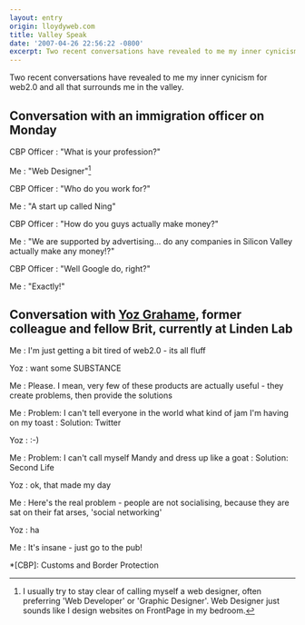 ```yaml
---
layout: entry
origin: lloydyweb.com
title: Valley Speak
date: '2007-04-26 22:56:22 -0800'
excerpt: Two recent conversations have revealed to me my inner cynicism for web2.0 and all that surrounds me in the valley.
---
```

Two recent conversations have revealed to me my inner cynicism for web2.0 and all that surrounds me in the valley.

## Conversation with an immigration officer on Monday
CBP Officer
: "What is your profession?"

Me
: "Web Designer"[^1]

CBP Officer
: "Who do you work for?"

Me
: "A start up called Ning"

CBP Officer
: "How do you guys actually make money?"

Me
: "We are supported by advertising... do any companies in Silicon Valley actually make any money!?"

CBP Officer
: "Well Google do, right?"

Me
: "Exactly!"

## Conversation with [Yoz Grahame][1], former colleague and fellow Brit, currently at Linden Lab
Me
: I'm just getting a bit tired of web2.0 - its all fluff

Yoz
: want some SUBSTANCE

Me
: Please. I mean, very few of these products are actually useful - they create problems, then provide the solutions

Me
: Problem: I can't tell everyone in the world what kind of jam I'm having on my toast
: Solution: Twitter

Yoz
: :-)

Me
: Problem: I can't call myself Mandy and dress up like a goat
: Solution: Second Life

Yoz
: ok, that made my day

Me
: Here's the real problem - people are not socialising, because they are sat on their fat arses, 'social networking'

Yoz
: ha

Me
: It's insane - just go to the pub!

[^1]: I usually try to stay clear of calling myself a web designer, often preferring 'Web Developer' or 'Graphic Designer'. Web Designer just sounds like I design websites on FrontPage in my bedroom.

[1]: http://yoz.com

*[CBP]: Customs and Border Protection